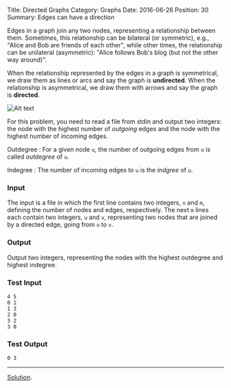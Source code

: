 Title: Directed Graphs
Category: Graphs
Date: 2016-06-26
Position: 30
Summary: Edges can have a direction

Edges in a graph join any two nodes, representing a relationship between
them. Sometimes, this relationship can be bilateral (or symmetric), e.g.,
"Alice and Bob are friends of each other", while other times, the
relationship can be unilateral (asymmetric): "Alice follows Bob's blog (but
not the other way around)".

When the relationship represented by the edges in a graph is symmetrical,
we draw them as lines or arcs and say the graph is **undirected**. When the
relationship is asymmetrical, we draw them with arrows and say the graph is
**directed**.

![Alt text]({filename}/images/directed_example.png "A graph with four
 nodes and five directed edges.")

For this problem, you need to read a file from stdin and output two
integers: the node with the highest number of *outgoing* edges and the
node with the highest number of *incoming* edges.

Outdegree[](#Outdegree)
: For a given node `u`, the number of outgoing edges from `u` is called
*outdegree* of `u`.

Indegree[](#Indegree)
: The number of incoming edges to `u` is the *indgree* of `u`.


### Input

The input is a file in which the first line contains two integers, `n` and
`m`, defining the number of nodes and edges, respectively. The next `m`
lines each contain two integers, `u` and `v`, representing two nodes that
are joined by a directed edge, going from `u` to `v`.

### Output

Output two integers, representing the nodes with the highest outdegree and
highest indegree.


### Test Input

```
4 5
0 1
1 3
2 0
3 2
3 0
```

### Test Output

```
0 3
```
--------------------------------------------------------
[Solution](https://github.com/Leockard/erdos/blob/master/solutions/graphs/directed.py).
